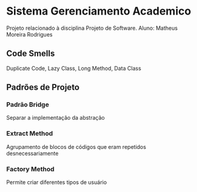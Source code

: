 # Sistema Gerenciamento Academico

Projeto relacionado à disciplina Projeto de Software. Aluno: Matheus Moreira Rodrigues

## Code Smells
Duplicate Code, Lazy Class, Long Method, Data Class
## Padrões de Projeto
### Padrão Bridge
Separar a implementação da abstração

### Extract Method
Agrupamento de blocos de códigos que eram repetidos desnecessariamente

### Factory Method
Permite criar diferentes tipos de usuário


 
